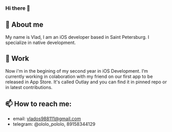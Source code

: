 ### Hi there 👋
## 🔭 About me
My name is Vlad, I am an iOS developer based in Saint Petersburg. I specialize in native development.
## 💼 Work
Now i'm in the begining of my second year in iOS Development. I’m currently working in colaboration with my friend on our first app to be released in App Store. It's called Outlay and you can find it in pinned repo or in latest contributions.
## 📫 How to reach me: 
  - email: vlados988111@gmail.com
  - telegram: @ololo_pololo, 89158344129
